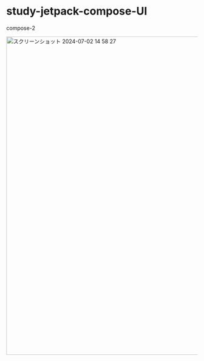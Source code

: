 # study-jetpack-compose-UI

compose-2

<img width="838" alt="スクリーンショット 2024-07-02 14 58 27" src="https://github.com/ayano-i3/study-jetpack-compose-UI/assets/104746057/1c1d1a17-9878-4748-abf4-136021516156">
